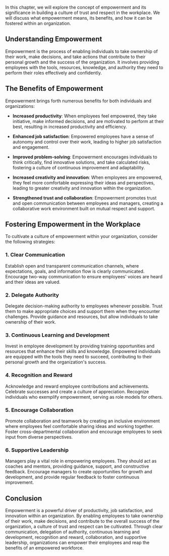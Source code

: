 
In this chapter, we will explore the concept of empowerment and its significance in building a culture of trust and respect in the workplace. We will discuss what empowerment means, its benefits, and how it can be fostered within an organization.

Understanding Empowerment
-------------------------

Empowerment is the process of enabling individuals to take ownership of their work, make decisions, and take actions that contribute to their personal growth and the success of the organization. It involves providing employees with the tools, resources, knowledge, and authority they need to perform their roles effectively and confidently.

The Benefits of Empowerment
---------------------------

Empowerment brings forth numerous benefits for both individuals and organizations:

* **Increased productivity**: When employees feel empowered, they take initiative, make informed decisions, and are motivated to perform at their best, resulting in increased productivity and efficiency.

* **Enhanced job satisfaction**: Empowered employees have a sense of autonomy and control over their work, leading to higher job satisfaction and engagement.

* **Improved problem-solving**: Empowerment encourages individuals to think critically, find innovative solutions, and take calculated risks, fostering a culture of continuous improvement and adaptability.

* **Increased creativity and innovation**: When employees are empowered, they feel more comfortable expressing their ideas and perspectives, leading to greater creativity and innovation within the organization.

* **Strengthened trust and collaboration**: Empowerment promotes trust and open communication between employees and managers, creating a collaborative work environment built on mutual respect and support.

Fostering Empowerment in the Workplace
--------------------------------------

To cultivate a culture of empowerment within your organization, consider the following strategies:

### 1. Clear Communication

Establish open and transparent communication channels, where expectations, goals, and information flow is clearly communicated. Encourage two-way communication to ensure employees' voices are heard and their ideas are valued.

### 2. Delegate Authority

Delegate decision-making authority to employees whenever possible. Trust them to make appropriate choices and support them when they encounter challenges. Provide guidance and resources, but allow individuals to take ownership of their work.

### 3. Continuous Learning and Development

Invest in employee development by providing training opportunities and resources that enhance their skills and knowledge. Empowered individuals are equipped with the tools they need to succeed, contributing to their personal growth and the organization's success.

### 4. Recognition and Reward

Acknowledge and reward employee contributions and achievements. Celebrate successes and create a culture of appreciation. Recognize individuals who exemplify empowerment, serving as role models for others.

### 5. Encourage Collaboration

Promote collaboration and teamwork by creating an inclusive environment where employees feel comfortable sharing ideas and working together. Foster cross-departmental collaboration and encourage employees to seek input from diverse perspectives.

### 6. Supportive Leadership

Managers play a vital role in empowering employees. They should act as coaches and mentors, providing guidance, support, and constructive feedback. Encourage managers to create opportunities for growth and development, and provide regular feedback to foster continuous improvement.

Conclusion
----------

Empowerment is a powerful driver of productivity, job satisfaction, and innovation within an organization. By enabling employees to take ownership of their work, make decisions, and contribute to the overall success of the organization, a culture of trust and respect can be cultivated. Through clear communication, delegation of authority, continuous learning and development, recognition and reward, collaboration, and supportive leadership, organizations can empower their employees and reap the benefits of an empowered workforce.
